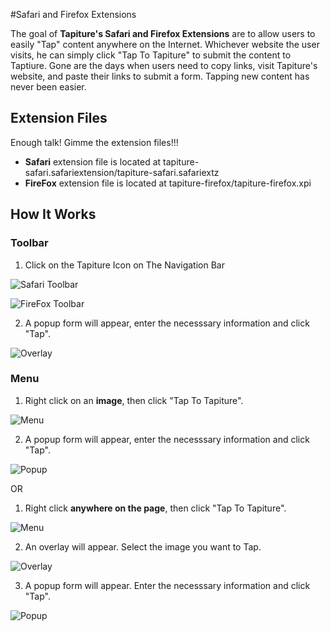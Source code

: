 #Safari and Firefox Extensions

The goal of **Tapiture's Safari and Firefox Extensions** are to allow users to easily "Tap" content anywhere on the Internet. Whichever website the user visits, he can simply click "Tap To Tapiture" to submit the content to Taptiure. Gone are the days when users need to copy links, visit Tapiture's website, and paste their links to submit a form. Tapping new content has never been easier.

## Extension Files

Enough talk! Gimme the extension files!!!

* **Safari** extension file is located at tapiture-safari.safariextension/tapiture-safari.safariextz
* **FireFox** extension file is located at tapiture-firefox/tapiture-firefox.xpi

## How It Works

### Toolbar
1) Click on the Tapiture Icon on The Navigation Bar

![Safari Toolbar](http://i.imgur.com/EZYn4sO.png)

![FireFox Toolbar](http://i.imgur.com/TdNZb9p.png)

2) A popup form will appear, enter the necesssary information and click "Tap".

![Overlay](http://i.imgur.com/O7SaxlU.png)

### Menu
1) Right click on an **image**, then click "Tap To Tapiture".

![Menu](http://i.imgur.com/N2w0lZf.png)

2) A popup form will appear, enter the necesssary information and click "Tap".

![Popup](http://i.imgur.com/4TrSvKd.png)

OR

1) Right click **anywhere on the page**, then click "Tap To Tapiture".

![Menu](http://i.imgur.com/N2w0lZf.png)

2) An overlay will appear. Select the image you want to Tap.

![Overlay](http://i.imgur.com/O7SaxlU.png)

3) A popup form will appear. Enter the necesssary information and click "Tap".

![Popup](http://i.imgur.com/4TrSvKd.png)